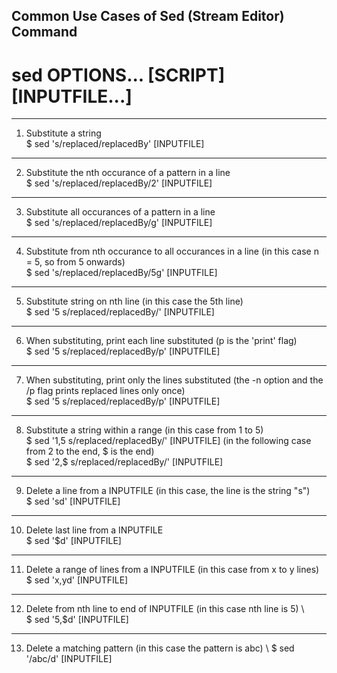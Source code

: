 ## Common Use Cases of Sed (Stream Editor) Command

# sed OPTIONS... [SCRIPT] [INPUTFILE...]

-----
1) Substitute a string \
$ sed 's/replaced/replacedBy' [INPUTFILE]
-----
2) Substitute the nth occurance of a pattern in a line \
$ sed 's/replaced/replacedBy/2' [INPUTFILE]
-----
3) Substitute all occurances of a pattern in a line \
$ sed 's/replaced/replacedBy/g' [INPUTFILE]
-----
4) Substitute from nth occurance to all occurances in a line
(in this case n = 5, so from 5 onwards) \
$ sed 's/replaced/replacedBy/5g' [INPUTFILE]
-----
5) Substitute string on nth line
(in this case the 5th line) \
$ sed '5 s/replaced/replacedBy/' [INPUTFILE]
-----
6) When substituting, print each line substituted
(p is the 'print' flag) \
$ sed '5 s/replaced/replacedBy/p' [INPUTFILE]
-----
7) When substituting, print only the lines substituted
(the -n option and the /p flag prints replaced lines only once) \
$ sed '5 s/replaced/replacedBy/p' [INPUTFILE]
-----
8) Substitute a string within a range
(in this case from 1 to 5) \
$ sed '1,5 s/replaced/replacedBy/' [INPUTFILE]
(in the following case from 2 to the end, $ is the end) \
$ sed '2,$ s/replaced/replacedBy/' [INPUTFILE]
-----
9) Delete a line from a INPUTFILE
(in this case, the line is the string "s") \
$ sed 'sd' [INPUTFILE]
-----
10) Delete last line from a INPUTFILE \
$ sed '$d' [INPUTFILE]
-----
11) Delete a range of lines from a INPUTFILE
(in this case from x to y lines) \
$ sed 'x,yd' [INPUTFILE]
-----
12) Delete from nth line to end of INPUTFILE
(in this case nth line is 5) \  
$ sed '5,$d' [INPUTFILE]
-----
13) Delete a matching pattern
(in this case the pattern is abc) \ 
$ sed '/abc/d' [INPUTFILE]
